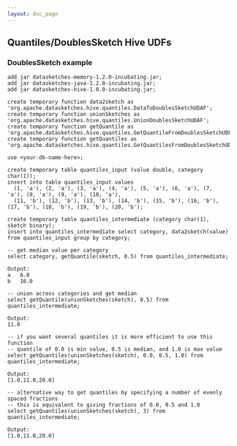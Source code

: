 ```yaml
---
layout: doc_page
---
```

<!--
    Licensed to the Apache Software Foundation (ASF) under one
    or more contributor license agreements.  See the NOTICE file
    distributed with this work for additional information
    regarding copyright ownership.  The ASF licenses this file
    to you under the Apache License, Version 2.0 (the
    "License"); you may not use this file except in compliance
    with the License.  You may obtain a copy of the License at

      http://www.apache.org/licenses/LICENSE-2.0

    Unless required by applicable law or agreed to in writing,
    software distributed under the License is distributed on an
    "AS IS" BASIS, WITHOUT WARRANTIES OR CONDITIONS OF ANY
    KIND, either express or implied.  See the License for the
    specific language governing permissions and limitations
    under the License.
-->
## Quantiles/DoublesSketch Hive UDFs

### DoublesSketch example

    add jar datasketches-memory-1.2.0-incubating.jar;
    add jar datasketches-java-1.2.0-incubating.jar;
    add jar datasketches-hive-1.0.0-incubating.jar;
    
    create temporary function data2sketch as 'org.apache.datasketches.hive.quantiles.DataToDoublesSketchUDAF';
    create temporary function unionSketches as 'org.apache.datasketches.hive.quantiles.UnionDoublesSketchUDAF';
    create temporary function getQuantile as 'org.apache.datasketches.hive.quantiles.GetQuantileFromDoublesSketchUDF';
    create temporary function getQuantiles as 'org.apache.datasketches.hive.quantiles.GetQuantilesFromDoublesSketchUDF';

    use <your-db-name-here>;
    
    create temporary table quantiles_input (value double, category char(1));
    insert into table quantiles_input values
      (1, 'a'), (2, 'a'), (3, 'a'), (4, 'a'), (5, 'a'), (6, 'a'), (7, 'a'), (8, 'a'), (9, 'a'), (10, 'a'),
      (11, 'b'), (12, 'b'), (13, 'b'), (14, 'b'), (15, 'b'), (16, 'b'), (17, 'b'), (18, 'b'), (19, 'b'), (20, 'b');
    
    create temporary table quantiles_intermediate (category char(1), sketch binary);
    insert into quantiles_intermediate select category, data2sketch(value) from quantiles_input group by category;
    
    -- get median value per category
    select category, getQuantile(sketch, 0.5) from quantiles_intermediate;

    Output:
    a	6.0
    b	16.0

    -- union across categories and get median
    select getQuantile(unionSketches(sketch), 0.5) from quantiles_intermediate;

    Output:
    11.0

    -- if you want several quantiles it is more efficient to use this function
    -- quantile of 0.0 is min value, 0.5 is median, and 1.0 is max value
    select getQuantiles(unionSketches(sketch), 0.0, 0.5, 1.0) from quantiles_intermediate;

    Output:
    [1.0,11.0,20.0]

    -- alternative way to get quantiles by specifying a number of evenly spaced fractions
    -- this is equivalent to giving fractions of 0.0, 0.5 and 1.0
    select getQuantiles(unionSketches(sketch), 3) from quantiles_intermediate;

    Output:
    [1.0,11.0,20.0]
